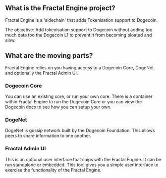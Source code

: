 ## What is the Fractal Engine project?
Fractal Engine is a 'sidechain' that adds Tokenisation support to Dogecoin.

The objective: Add tokenisation support to Dogecoin without adding too much data too the Dogecoin L1 to prevent it from becoming bloated and slow.

## What are the moving parts?
Fractal Engine relies on you having access to a Dogecoin Core, DogeNet and optionally the Fractal Admin UI.

### Dogecoin Core
You can use an existing core, or run your own core. There is a container within Fractal Engine to run the Dogecoin Core or you can view the Dogecoin docs to see how you can setup your own.

### DogeNet
DogeNet is gossip network built by the Dogecoin Foundation. This allows peers to share information to one another.

### Fractal Admin UI
This is an optional user interface that ships with the Fractal Engine. It can be run standalone or embedded. This tool gives you a simple user interface to exercise the functionality of the Fractal Engine.

